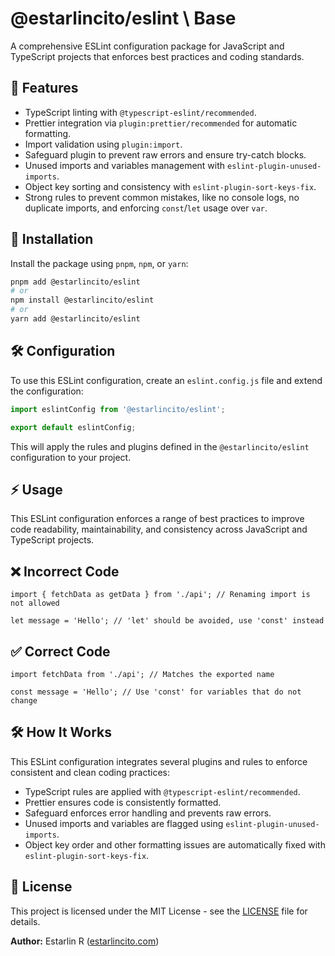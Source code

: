 # @estarlincito/eslint \ Base

A comprehensive ESLint configuration package for JavaScript and TypeScript projects that enforces best practices and coding standards.

## 📌 Features

- TypeScript linting with `@typescript-eslint/recommended`.
- Prettier integration via `plugin:prettier/recommended` for automatic formatting.
- Import validation using `plugin:import`.
- Safeguard plugin to prevent raw errors and ensure try-catch blocks.
- Unused imports and variables management with `eslint-plugin-unused-imports`.
- Object key sorting and consistency with `eslint-plugin-sort-keys-fix`.
- Strong rules to prevent common mistakes, like no console logs, no duplicate imports, and enforcing `const`/`let` usage over `var`.

## 🚀 Installation

Install the package using `pnpm`, `npm`, or `yarn`:

```sh
pnpm add @estarlincito/eslint
# or
npm install @estarlincito/eslint
# or
yarn add @estarlincito/eslint
```

## 🛠 Configuration

To use this ESLint configuration, create an `eslint.config.js` file and extend the configuration:

```js
import eslintConfig from '@estarlincito/eslint';

export default eslintConfig;
```

This will apply the rules and plugins defined in the `@estarlincito/eslint` configuration to your project.

## ⚡ Usage

This ESLint configuration enforces a range of best practices to improve code readability, maintainability, and consistency across JavaScript and TypeScript projects.

## ❌ Incorrect Code

```tsx
import { fetchData as getData } from './api'; // Renaming import is not allowed

let message = 'Hello'; // 'let' should be avoided, use 'const' instead
```

## ✅ Correct Code

```tsx
import fetchData from './api'; // Matches the exported name

const message = 'Hello'; // Use 'const' for variables that do not change
```

## 🛠 How It Works

This ESLint configuration integrates several plugins and rules to enforce consistent and clean coding practices:

- TypeScript rules are applied with `@typescript-eslint/recommended`.
- Prettier ensures code is consistently formatted.
- Safeguard enforces error handling and prevents raw errors.
- Unused imports and variables are flagged using `eslint-plugin-unused-imports`.
- Object key order and other formatting issues are automatically fixed with `eslint-plugin-sort-keys-fix`.

## 📝 License

This project is licensed under the MIT License - see the [LICENSE](../../LICENSE) file for details.

**Author:** Estarlin R ([estarlincito.com](https://estarlincito.com))
